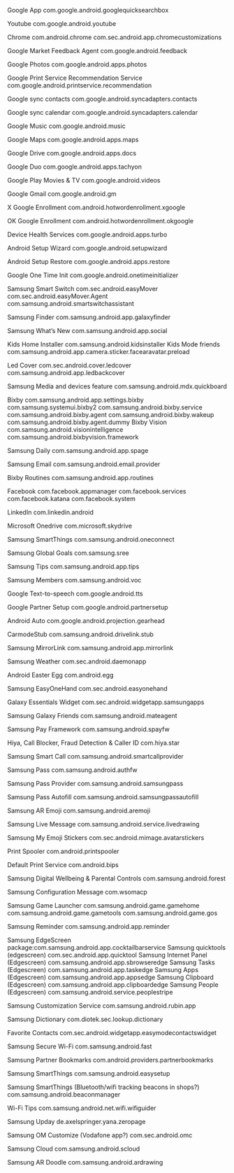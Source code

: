Google App
com.google.android.googlequicksearchbox

Youtube
com.google.android.youtube

Chrome
com.android.chrome
com.sec.android.app.chromecustomizations

Google Market Feedback Agent
com.google.android.feedback

Google Photos
com.google.android.apps.photos

Google Print Service Recommendation Service
com.google.android.printservice.recommendation

Google sync contacts
com.google.android.syncadapters.contacts

Google sync calendar
com.google.android.syncadapters.calendar

Google Music
com.google.android.music

Google Maps
com.google.android.apps.maps

Google Drive
com.google.android.apps.docs

Google Duo
com.google.android.apps.tachyon

Google Play Movies & TV
com.google.android.videos

Google Gmail
com.google.android.gm

X Google Enrollment
com.android.hotwordenrollment.xgoogle

OK Google Enrollment
com.android.hotwordenrollment.okgoogle

Device Health Services
com.google.android.apps.turbo

Android Setup Wizard
com.google.android.setupwizard

Android Setup Restore
com.google.android.apps.restore

Google One Time Init
com.google.android.onetimeinitializer

Samsung Smart Switch
com.sec.android.easyMover
com.sec.android.easyMover.Agent
com.samsung.android.smartswitchassistant

Samsung Finder
com.samsung.android.app.galaxyfinder

Samsung What’s New
com.samsung.android.app.social

Kids Home Installer
com.samsung.android.kidsinstaller
Kids Mode friends
com.samsung.android.app.camera.sticker.facearavatar.preload

Led Cover
com.sec.android.cover.ledcover
com.samsung.android.app.ledbackcover

Samsung Media and devices feature
com.samsung.android.mdx.quickboard

Bixby
com.samsung.android.app.settings.bixby
com.samsung.systemui.bixby2
com.samsung.android.bixby.service
com.samsung.android.bixby.agent
com.samsung.android.bixby.wakeup
com.samsung.android.bixby.agent.dummy
Bixby Vision
com.samsung.android.visionintelligence
com.samsung.android.bixbyvision.framework

Samsung Daily
com.samsung.android.app.spage

Samsung Email
com.samsung.android.email.provider

Bixby Routines
com.samsung.android.app.routines

Facebook
com.facebook.appmanager
com.facebook.services
com.facebook.katana
com.facebook.system

LinkedIn
com.linkedin.android

Microsoft Onedrive
com.microsoft.skydrive

Samsung SmartThings
com.samsung.android.oneconnect

Samsung Global Goals
com.samsung.sree

Samsung Tips
com.samsung.android.app.tips

Samsung Members
com.samsung.android.voc

Google Text-to-speech
com.google.android.tts

Google Partner Setup
com.google.android.partnersetup

Android Auto
com.google.android.projection.gearhead

CarmodeStub
com.samsung.android.drivelink.stub

Samsung MirrorLink
com.samsung.android.app.mirrorlink

Samsung Weather
com.sec.android.daemonapp

Android Easter Egg
com.android.egg

Samsung EasyOneHand
com.sec.android.easyonehand

Galaxy Essentials Widget
com.sec.android.widgetapp.samsungapps

Samsung Galaxy Friends
com.samsung.android.mateagent

Samsung Pay Framework
com.samsung.android.spayfw

Hiya, Call Blocker, Fraud Detection & Caller ID
com.hiya.star

Samsung Smart Call
com.samsung.android.smartcallprovider

Samsung Pass
com.samsung.android.authfw

Samsung Pass Provider
com.samsung.android.samsungpass

Samsung Pass Autofill
com.samsung.android.samsungpassautofill

Samsung AR Emoji
com.samsung.android.aremoji

Samsung Live Message
com.samsung.android.service.livedrawing

Samsung My Emoji Stickers
com.sec.android.mimage.avatarstickers

Print Spooler
com.android.printspooler

Default Print Service
com.android.bips

Samsung Digital Wellbeing & Parental Controls
com.samsung.android.forest

Samsung Configuration Message
com.wsomacp

Samsung Game Launcher
com.samsung.android.game.gamehome
com.samsung.android.game.gametools
com.samsung.android.game.gos

Samsung Reminder
com.samsung.android.app.reminder

Samsung EdgeScreen
package:com.samsung.android.app.cocktailbarservice
Samsung quicktools (edgescreen)
com.sec.android.app.quicktool
Samsung Internet Panel (Edgescreen)
com.samsung.android.app.sbrowseredge
Samsung Tasks (Edgescreen)
com.samsung.android.app.taskedge
Samsung Apps (Edgescreen)
com.samsung.android.app.appsedge
Samsung Clipboard (Edgescreen)
com.samsung.android.app.clipboardedge
Samsung People (Edgescreen)
com.samsung.android.service.peoplestripe

Samsung Customization Service
com.samsung.android.rubin.app

Samsung Dictionary
com.diotek.sec.lookup.dictionary

Favorite Contacts
com.sec.android.widgetapp.easymodecontactswidget

Samsung Secure Wi-Fi
com.samsung.android.fast

Samsung Partner Bookmarks
com.android.providers.partnerbookmarks

Samsung SmartThings
com.samsung.android.easysetup

Samsung SmartThings (Bluetooth/wifi tracking beacons in shops?)
com.samsung.android.beaconmanager

Wi-Fi Tips
com.samsung.android.net.wifi.wifiguider

Samsung Upday
de.axelspringer.yana.zeropage

Samsung OM Customize (Vodafone app?)
com.sec.android.omc

Samsung Cloud
com.samsung.android.scloud

Samsung AR Doodle
com.samsung.android.ardrawing